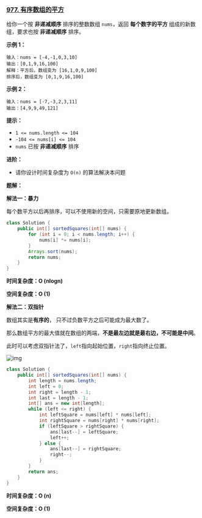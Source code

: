 ### [977. 有序数组的平方](https://leetcode.cn/problems/squares-of-a-sorted-array/)

给你一个按 **非递减顺序** 排序的整数数组 `nums`，返回 **每个数字的平方** 组成的新数组，要求也按 **非递减顺序** 排序。



 

**示例 1：**

```
输入：nums = [-4,-1,0,3,10]
输出：[0,1,9,16,100]
解释：平方后，数组变为 [16,1,0,9,100]
排序后，数组变为 [0,1,9,16,100]
```

**示例 2：**

```
输入：nums = [-7,-3,2,3,11]
输出：[4,9,9,49,121]
```

 

**提示：**

- `1 <= nums.length <= 104`
- `-104 <= nums[i] <= 104`
- `nums` 已按 **非递减顺序** 排序

 

**进阶：**

- 请你设计时间复杂度为 `O(n)` 的算法解决本问题

**题解：**

**解法一：暴力**

每个数平方以后再排序，可以不使用新的空间，只需要原地更新数组。

~~~java
class Solution {
    public int[] sortedSquares(int[] nums) {
        for (int i = 0; i < nums.length; i++) {
            nums[i] *= nums[i];
        }
        Arrays.sort(nums);
        return nums;
    }
}
~~~

**时间复杂度：O (nlogn)**

**空间复杂度：O (1)**

**解法二：双指针**

数组其实是**有序的**， 只不过负数平方之后可能成为最大数了。

那么数组平方的最大值就在数组的两端，**不是最左边就是最右边，不可能是中间**。

此时可以考虑双指针法了，`left`指向起始位置，`right`指向终止位置。

![img](https://camo.githubusercontent.com/3416a4d2775067bebeb7fe40955f4e9a59f6281c050bad8266853ac218b04685/68747470733a2f2f636f64652d7468696e6b696e672e63646e2e626365626f732e636f6d2f676966732f3937372e2545362539432538392545352542412538462545362539352542302545372542422538342545372539412538342545352542392542332545362539362542392e676966)

~~~java
class Solution {
    public int[] sortedSquares(int[] nums) {
        int length = nums.length;
        int left = 0;
        int right = length - 1;
        int last = length - 1;
        int[] ans = new int[length];
        while (left <= right) {
            int leftSquare = nums[left] * nums[left];
            int rightSquare = nums[right] * nums[right];
            if (leftSquare > rightSquare) {
                ans[last--] = leftSquare;
                left++;
            } else {
                ans[last--] = rightSquare;
                right--;
            }
        }
        return ans;
    }
}
~~~

**时间复杂度：O (n)**

**空间复杂度：O (1)**